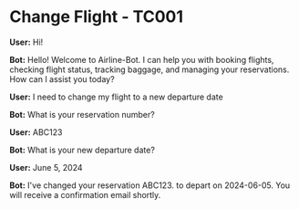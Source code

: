 # Change Flight - TC001

**User:** Hi!

**Bot:** Hello! Welcome to Airline-Bot. I can help you with booking flights, checking flight status, tracking baggage, and managing your reservations. How can I assist you today?

**User:** I need to change my flight to a new departure date 

**Bot:** What is your reservation number?

**User:** ABC123

**Bot:** What is your new departure date?

**User:** June 5, 2024

**Bot:** I've changed your reservation ABC123. to depart on 2024-06-05. You will receive a confirmation email shortly.
